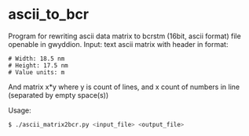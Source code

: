 # ascii_to_bcr
Program for rewriting ascii data matrix to bcrstm (16bit, ascii format) file openable in gwyddion.
Input: text ascii matrix with header in format:
```
# Width: 18.5 nm
# Height: 17.5 nm
# Value units: m
```
And matrix x\*y where y is count of lines, and x count of numbers in line (separated by empty space(s))

Usage:
```bash
$ ./ascii_matrix2bcr.py <input_file> <output_file>
```

